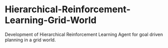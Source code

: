 # Hierarchical-Reinforcement-Learning-Grid-World

Development of Hierarchical Reinforcement Learning Agent for goal driven planning in a grid world. 
